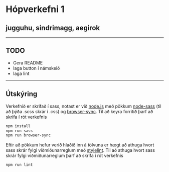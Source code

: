 # Hópverkefni 1

## jugguhu, sindrimagg, aegirok
---
## TODO

- Gera README
- laga button í námskeið
- laga lint
---
## Útskýring
Verkefnið er skrifað í sass, notast er við [node.js](https://nodejs.org/en/) með pökkum [node-sass](https://www.npmjs.com/package/node-sass) (til að þýða .scss skrár í .css) og [browser-sync](https://www.npmjs.com/package/browser-sync).
Til að keyra forritið þarf að skrifa í rót verkefnis
```bash
npm install
npm run sass
npm run browser-sync
```

Eftir að pökkum hefur verið hlaðið inn á tölvuna er hægt að athuga hvort sass skrár fylgi viðmiðunarreglum með [stylelint](https://stylelint.io/).
Til að athuga hvort sass skrár fylgi viðmiðunarreglum þarf að skrifa í rót verkefnis
```bash
npm run lint
```
